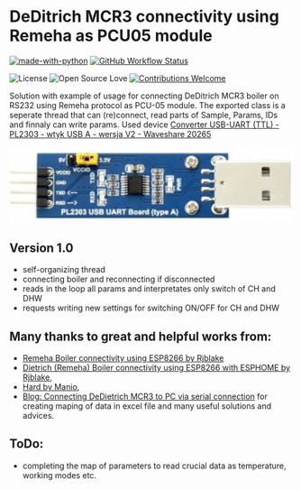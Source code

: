 # DeDitrich MCR3 connectivity using Remeha as PCU05 module

[![made-with-python](https://img.shields.io/badge/Python-3776AB?style=for-the-badge&logo=python&logoColor=white)](https://www.python.org/)
[![GitHub Workflow Status](https://img.shields.io/github/actions/workflow/status/sobieradzik/DeDitrichMCR3_RS232_RemehaPCU05/python-app.yml?branch=main&label=ci&style=for-the-badge)](https://github.com/sobieradzik/DeDitrichMCR3_RS232_RemehaPCU05/actions/workflows/python-app.yml)

![License](https://img.shields.io/github/license/shsarv/Machine-Learning-Projects) 
![Open Source Love](https://badges.frapsoft.com/os/v1/open-source.svg?v=103)
[![Contributions Welcome](https://img.shields.io/badge/contributions-welcome-brightgreen.svg?style=flat)](https://github.com/sobieradzik/DeDitrichMCR3_RS232_RemehaPCU05.git)


Solution with example of usage for connecting DeDitrich MCR3 boiler on RS232 using Remeha protocol as PCU-05 module. 
The exported class is a seperate thread that can (re)connect, read parts of Sample, Params, IDs and finnaly can write params. 
Used device [Converter USB-UART (TTL) - PL2303 - wtyk USB A - wersja V2 - Waveshare 20265](https://botland.com.pl/konwertery-usb-uart-rs232-rs485/21639-konwerter-usb-uart-ttl-pl2303-wtyk-usb-a-wersja-v2-waveshare-20265.html?cd=18298825651&ad=&kd=&gad_source=1&gclid=Cj0KCQjw3ZayBhDRARIsAPWzx8oK4hMIQETzEfI920MmHYS5eLTmSMV_LnCyBHlagrI80UE5kLKQSH8aAkzVEALw_wcB)

![Screenshot](converter.jpg)

## Version 1.0
- self-organizing thread
- connecting boiler and reconnecting if disconnected
- reads in the loop all params and interpretates only switch of CH and DHW
- requests writing new settings for switching ON/OFF for CH and DHW

## Many thanks to great and helpful works from:
 - [Remeha Boiler connectivity using ESP8266 by Rjblake](https://github.com/rjblake/remeha/)
 - [Dietrich (Remeha) Boiler connectivity using ESP8266 with ESPHOME by Rjblake](https://github.com/rjblake/remeha/),
 - [Hard by Manio](https://github.com/manio/hard/),
 - [Blog: Connecting DeDietrich MCR3 to PC via serial connection](https://skyboo.net/2017/03/connecting-dedietrich-mcr3-to-pc-via-serial-connection/)
 for creating maping of data in excel file and many useful solutions and advices.

## ToDo:
 - completing the map of parameters to read crucial data as temperature, working modes etc.

